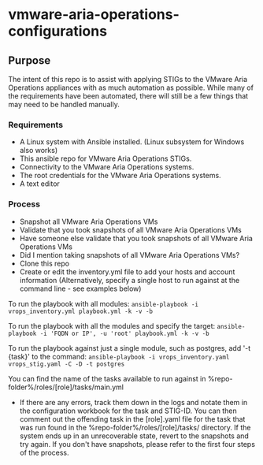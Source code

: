 # vmware-aria-operations-configurations

## Purpose

The intent of this repo is to assist with applying STIGs to the VMware Aria Operations appliances with as much automation as possible. While many of the requirements have been automated, there will still be a few things that may need to be handled manually.

### Requirements

* A Linux system with Ansible installed. (Linux subsystem for Windows also works)
* This ansible repo for VMware Aria Operations STIGs. 
* Connectivity to the VMware Aria Operations systems.
* The root credentials for the VMware Aria Operations systems.
* A text editor

### Process

* Snapshot all VMware Aria Operations VMs
* Validate that you took snapshots of all VMware Aria Operations VMs
* Have someone else validate that you took snapshots of all VMware Aria Operations VMs
* Did I mention taking snapshots of all VMware Aria Operations VMs?
* Clone this repo
* Create or edit the inventory.yml file to add your hosts and account information (Alternatively, specify a single host to run against at the command line - see examples below)

To run the playbook with all modules:
`ansible-playbook -i vrops_inventory.yml playbook.yml -k -v -b`

To run the playbook with all the modules and specify the target:
`ansible-playbook -i 'FQDN or IP', -u 'root' playbook.yml -k -v -b`

To run the playbook against just a single module, such as postgres, add '-t {task}' to the command:
`ansible-playbook -i vrops_inventory.yaml vrops_stig.yaml -C -D -t postgres`

You can find the name of the tasks available to run against in %repo-folder%/roles/[role]/tasks/main.yml

* If there are any errors, track them down in the logs and notate them in the configuration workbook for the task and STIG-ID.
You can then comment out the offending task in the [role].yaml file for the task that was run found in the %repo-folder%/roles/[role]/tasks/ directory.
If the system ends up in an unrecoverable state, revert to the snapshots and try again.
If you don't have snapshots, please refer to the first four steps of the process.
